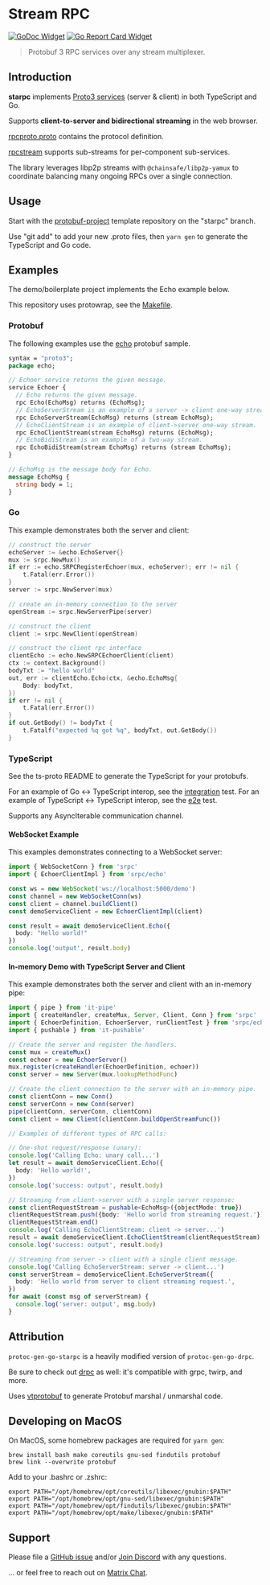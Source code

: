# Stream RPC

[![GoDoc Widget]][GoDoc] [![Go Report Card Widget]][Go Report Card]

> Protobuf 3 RPC services over any stream multiplexer.

[GoDoc]: https://godoc.org/github.com/aperturerobotics/starpc
[GoDoc Widget]: https://godoc.org/github.com/aperturerobotics/starpc?status.svg
[Go Report Card Widget]: https://goreportcard.com/badge/github.com/aperturerobotics/starpc
[Go Report Card]: https://goreportcard.com/report/github.com/aperturerobotics/starpc

## Introduction

**starpc** implements [Proto3 services] (server & client) in both TypeScript and Go.

[Proto3 services]: https://developers.google.com/protocol-buffers/docs/proto3#services

Supports **client-to-server and bidirectional streaming** in the web browser.

[rpcproto.proto](./srpc/rpcproto.proto) contains the protocol definition.

[rpcstream] supports sub-streams for per-component sub-services.

[rpcstream]: ./rpcstream

The library leverages libp2p streams with `@chainsafe/libp2p-yamux` to
coordinate balancing many ongoing RPCs over a single connection.

## Usage

Start with the [protobuf-project] template repository on the "starpc" branch.

[protobuf-project]: https://github.com/aperturerobotics/protobuf-project/tree/starpc

Use "git add" to add your new .proto files, then `yarn gen` to generate the
TypeScript and Go code.

## Examples

The demo/boilerplate project implements the Echo example below.

This repository uses protowrap, see the [Makefile](./Makefile).

### Protobuf

The following examples use the [echo](./echo/echo.proto) protobuf sample.

```protobuf
syntax = "proto3";
package echo;

// Echoer service returns the given message.
service Echoer {
  // Echo returns the given message.
  rpc Echo(EchoMsg) returns (EchoMsg);
  // EchoServerStream is an example of a server -> client one-way stream.
  rpc EchoServerStream(EchoMsg) returns (stream EchoMsg);
  // EchoClientStream is an example of client->server one-way stream.
  rpc EchoClientStream(stream EchoMsg) returns (EchoMsg);
  // EchoBidiStream is an example of a two-way stream.
  rpc EchoBidiStream(stream EchoMsg) returns (stream EchoMsg);
}

// EchoMsg is the message body for Echo.
message EchoMsg {
  string body = 1;
}
```

### Go

This example demonstrates both the server and client:

```go
// construct the server
echoServer := &echo.EchoServer{}
mux := srpc.NewMux()
if err := echo.SRPCRegisterEchoer(mux, echoServer); err != nil {
	t.Fatal(err.Error())
}
server := srpc.NewServer(mux)

// create an in-memory connection to the server
openStream := srpc.NewServerPipe(server)

// construct the client
client := srpc.NewClient(openStream)

// construct the client rpc interface
clientEcho := echo.NewSRPCEchoerClient(client)
ctx := context.Background()
bodyTxt := "hello world"
out, err := clientEcho.Echo(ctx, &echo.EchoMsg{
	Body: bodyTxt,
})
if err != nil {
	t.Fatal(err.Error())
}
if out.GetBody() != bodyTxt {
	t.Fatalf("expected %q got %q", bodyTxt, out.GetBody())
}
```

[e2e test]: ./e2e/e2e_test.go

### TypeScript

See the ts-proto README to generate the TypeScript for your protobufs.

For an example of Go <-> TypeScript interop, see the [integration] test. For an
example of TypeScript <-> TypeScript interop, see the [e2e] test.

[e2e]: ./e2e/e2e.ts
[integration]: ./integration/integration.ts

Supports any AsyncIterable communication channel.

#### WebSocket Example

This examples demonstrates connecting to a WebSocket server:

```typescript
import { WebSocketConn } from 'srpc'
import { EchoerClientImpl } from 'srpc/echo'

const ws = new WebSocket('ws://localhost:5000/demo')
const channel = new WebSocketConn(ws)
const client = channel.buildClient()
const demoServiceClient = new EchoerClientImpl(client)

const result = await demoServiceClient.Echo({
  body: "Hello world!"
})
console.log('output', result.body)
```

#### In-memory Demo with TypeScript Server and Client

This example demonstrates both the server and client with an in-memory pipe:

```typescript
import { pipe } from 'it-pipe'
import { createHandler, createMux, Server, Client, Conn } from 'srpc'
import { EchoerDefinition, EchoerServer, runClientTest } from 'srpc/echo'
import { pushable } from 'it-pushable'

// Create the server and register the handlers.
const mux = createMux()
const echoer = new EchoerServer()
mux.register(createHandler(EchoerDefinition, echoer))
const server = new Server(mux.lookupMethodFunc)

// Create the client connection to the server with an in-memory pipe.
const clientConn = new Conn()
const serverConn = new Conn(server)
pipe(clientConn, serverConn, clientConn)
const client = new Client(clientConn.buildOpenStreamFunc())

// Examples of different types of RPC calls:

// One-shot request/response (unary):
console.log('Calling Echo: unary call...')
let result = await demoServiceClient.Echo({
  body: 'Hello world!',
})
console.log('success: output', result.body)

// Streaming from client->server with a single server response:
const clientRequestStream = pushable<EchoMsg>({objectMode: true})
clientRequestStream.push({body: 'Hello world from streaming request.'})
clientRequestStream.end()
console.log('Calling EchoClientStream: client -> server...')
result = await demoServiceClient.EchoClientStream(clientRequestStream)
console.log('success: output', result.body)

// Streaming from server -> client with a single client message.
console.log('Calling EchoServerStream: server -> client...')
const serverStream = demoServiceClient.EchoServerStream({
  body: 'Hello world from server to client streaming request.',
})
for await (const msg of serverStream) {
  console.log('server: output', msg.body)
}
```

## Attribution

`protoc-gen-go-starpc` is a heavily modified version of `protoc-gen-go-drpc`.

Be sure to check out [drpc] as well: it's compatible with grpc, twirp, and more.

[drpc]: https://github.com/storj/drpc

Uses [vtprotobuf] to generate Protobuf marshal / unmarshal code.

[vtprotobuf]: https://github.com/planetscale/vtprotobuf

## Developing on MacOS

On MacOS, some homebrew packages are required for `yarn gen`:

```
brew install bash make coreutils gnu-sed findutils protobuf
brew link --overwrite protobuf
```

Add to your .bashrc or .zshrc:

```
export PATH="/opt/homebrew/opt/coreutils/libexec/gnubin:$PATH"
export PATH="/opt/homebrew/opt/gnu-sed/libexec/gnubin:$PATH"
export PATH="/opt/homebrew/opt/findutils/libexec/gnubin:$PATH"
export PATH="/opt/homebrew/opt/make/libexec/gnubin:$PATH"
```


## Support

Please file a [GitHub issue] and/or [Join Discord] with any questions.

[GitHub issue]: https://github.com/aperturerobotics/starpc/issues/new

... or feel free to reach out on [Matrix Chat].

[Join Discord]: https://discord.gg/KJutMESRsT
[Matrix Chat]: https://matrix.to/#/#aperturerobotics:matrix.org
